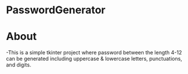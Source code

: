 # PasswordGenerator

# About
-This is a simple tkinter project where password between the length 4-12 can be generated including uppercase & lowercase letters, punctuations, and digits.
